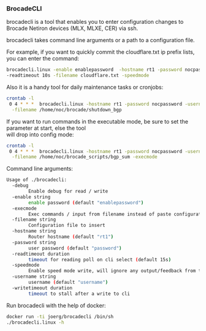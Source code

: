 ### BrocadeCLI

brocadecli is a tool that enables you to enter configuration changes to Brocade Netiron devices (MLX, MLXE, CER) via ssh.

brocadecli takes command line arguments or a path to a configuration file. 

For example, if you want to quickly commit the cloudflare.txt ip prefix lists, you can enter the command:

```bash 
brocadecli.linux -enable enablepassword  -hostname rt1 -password nocpassword -username noc \
-readtimeout 10s -filename cloudflare.txt -speedmode
```

Also it is a handy tool for daily maintenance tasks or cronjobs:

```bash
crontab -l
 0 4 * * *  brocadecli.linux -hostname rt1 -password nocpassword -username noc -enable enablepassword\
  -filename /home/noc/brocade/shutdown_bgp
```

If you want to run commands in the executable mode, be sure to set the parameter at start, else the tool\
 will drop into config mode:
 
 
```bash
crontab -l
 0 4 * * *  brocadecli.linux -hostname rt1 -password nocpassword -username noc -enable enablepassword\
  -filename /home/noc/brocade_scripts/bgp_sum -execmode 
```

Command line arguments:

```bash
Usage of ./brocadecli:
  -debug
    	Enable debug for read / write
  -enable string
    	enable password (default "enablepassword")
  -execmode
    	Exec commands / input from filename instead of paste configuration
  -filename string
    	Configuration file to insert
  -hostname string
    	Router hostname (default "rt1")
  -password string
    	user password (default "password")
  -readtimeout duration
    	timeout for reading poll on cli select (default 15s)
  -speedmode
    	Enable speed mode write, will ignore any output/feedback from the cli while writing
  -username string
    	username (default "username")
  -writetimeout duration
    	timeout to stall after a write to cli
```



Run brocadecli with the help of docker:
```bash
docker run -ti joerg/brocadecli /bin/sh
./brocadecli.linux -h
```